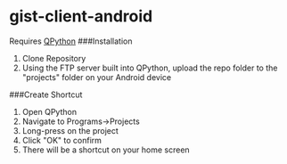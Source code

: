 # gist-client-android  
Requires [QPython](http://qpython.com/)
###Installation  
1. Clone Repository
2. Using the FTP server built into QPython, upload the repo folder to the "projects" folder on your Android device

###Create Shortcut  
1. Open QPython
2. Navigate to Programs->Projects
3. Long-press on the project
4. Click "OK" to confirm
5. There will be a shortcut on your home screen
